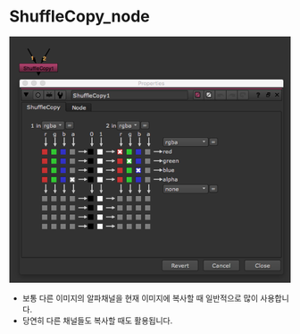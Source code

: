 # ShuffleCopy\_node

![](../../.gitbook/assets/shufflecopy_node.png)

* 보통 다른 이미지의 알파채널을 현재 이미지에 복사할 때 일반적으로 많이 사용합니다.
* 당연히 다른 채널들도 복사할 때도 활용됩니다.

